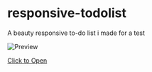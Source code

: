 # responsive-todolist
A beauty responsive to-do list i made for a test

![Preview](imgs/preview.png)

[Click to Open](https://herbert-rd.github.io/fortune-cookie/)

